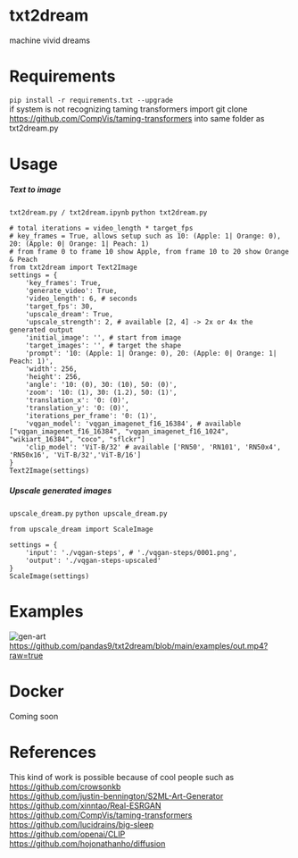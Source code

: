 # txt2dream
machine vivid dreams

# Requirements
`pip install -r requirements.txt --upgrade`  <br />
if system is not recognizing taming transformers import git clone https://github.com/CompVis/taming-transformers into same folder as txt2dream.py

# Usage
##### Text to image
`txt2dream.py / txt2dream.ipynb`
`python txt2dream.py`
```
# total iterations = video_length * target_fps
# key_frames = True, allows setup such as 10: (Apple: 1| Orange: 0), 20: (Apple: 0| Orange: 1| Peach: 1)
# from frame 0 to frame 10 show Apple, from frame 10 to 20 show Orange & Peach
from txt2dream import Text2Image
settings = {
    'key_frames': True,
    'generate_video': True,
    'video_length': 6, # seconds
    'target_fps': 30,
    'upscale_dream': True,
    'upscale_strength': 2, # available [2, 4] -> 2x or 4x the generated output
    'initial_image': '', # start from image
    'target_images': '', # target the shape
    'prompt': '10: (Apple: 1| Orange: 0), 20: (Apple: 0| Orange: 1| Peach: 1)',
    'width': 256,
    'height': 256,
    'angle': '10: (0), 30: (10), 50: (0)',
    'zoom': '10: (1), 30: (1.2), 50: (1)',
    'translation_x': '0: (0)',
    'translation_y': '0: (0)',
    'iterations_per_frame': '0: (1)',
    'vqgan_model': 'vqgan_imagenet_f16_16384', # available ["vqgan_imagenet_f16_16384", "vqgan_imagenet_f16_1024", "wikiart_16384", "coco", "sflckr"]
    'clip_model': 'ViT-B/32' # available ['RN50', 'RN101', 'RN50x4', 'RN50x16', 'ViT-B/32','ViT-B/16']
}
Text2Image(settings)
```

##### Upscale generated images
`upscale_dream.py`
`python upscale_dream.py`
```
from upscale_dream import ScaleImage

settings = {
    'input': './vqgan-steps', # './vqgan-steps/0001.png',
    'output': './vqgan-steps-upscaled'
}
ScaleImage(settings)
```

# Examples
![gen-art](examples/0900_scaled.png?raw=true)
https://github.com/pandas9/txt2dream/blob/main/examples/out.mp4?raw=true

# Docker
Coming soon

# References
This kind of work is possible because of cool people such as <br />
https://github.com/crowsonkb <br />
https://github.com/justin-bennington/S2ML-Art-Generator <br />
https://github.com/xinntao/Real-ESRGAN <br />
https://github.com/CompVis/taming-transformers <br />
https://github.com/lucidrains/big-sleep <br />
https://github.com/openai/CLIP <br />
https://github.com/hojonathanho/diffusion
